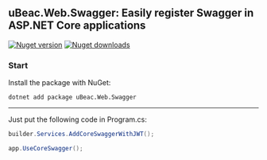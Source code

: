 ## uBeac.Web.Swagger: Easily register Swagger in ASP.NET Core applications
[![Nuget version](https://img.shields.io/nuget/v/uBeac.Web.Swagger?label=nuget%20version&logo=nuget&style=flat)](https://www.nuget.org/packages/uBeac.Web.Swagger/) [![Nuget downloads](https://img.shields.io/nuget/dt/uBeac.Web.Swagger?label=nuget%20downloads&logo=nuget&style=flat)](https://www.nuget.org/packages/uBeac.Web.Swagger/)

### Start
Install the package with NuGet:
```
dotnet add package uBeac.Web.Swagger
```

<hr>

Just put the following code in Program.cs:
```cs
builder.Services.AddCoreSwaggerWithJWT();

app.UseCoreSwagger();
```
